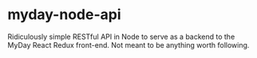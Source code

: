 # myday-node-api
Ridiculously simple RESTful API in Node to serve as a backend to the MyDay React Redux front-end.  Not meant to be anything worth following.

